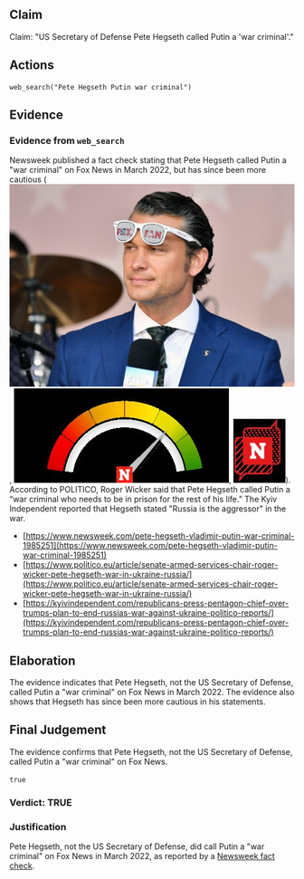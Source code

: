 ## Claim
Claim: "US Secretary of Defense Pete Hegseth called Putin a 'war criminal'."

## Actions
```
web_search("Pete Hegseth Putin war criminal")
```

## Evidence
### Evidence from `web_search`
Newsweek published a fact check stating that Pete Hegseth called Putin a "war criminal" on Fox News in March 2022, but has since been more cautious (![image 2703](media/2025-08-07_21-01-1754600508-148904.jpg), ![image 2704](media/2025-08-07_21-01-1754600512-767927.jpg), ![image 2705](media/2025-08-07_21-01-1754600513-522488.jpg)). According to POLITICO, Roger Wicker said that Pete Hegseth called Putin a “war criminal who needs to be in prison for the rest of his life.” The Kyiv Independent reported that Hegseth stated "Russia is the aggressor" in the war.

*   [https://www.newsweek.com/pete-hegseth-vladimir-putin-war-criminal-1985251](https://www.newsweek.com/pete-hegseth-vladimir-putin-war-criminal-1985251)
*   [https://www.politico.eu/article/senate-armed-services-chair-roger-wicker-pete-hegseth-war-in-ukraine-russia/](https://www.politico.eu/article/senate-armed-services-chair-roger-wicker-pete-hegseth-war-in-ukraine-russia/)
*   [https://kyivindependent.com/republicans-press-pentagon-chief-over-trumps-plan-to-end-russias-war-against-ukraine-politico-reports/](https://kyivindependent.com/republicans-press-pentagon-chief-over-trumps-plan-to-end-russias-war-against-ukraine-politico-reports/)


## Elaboration
The evidence indicates that Pete Hegseth, not the US Secretary of Defense, called Putin a "war criminal" on Fox News in March 2022. The evidence also shows that Hegseth has since been more cautious in his statements.


## Final Judgement
The evidence confirms that Pete Hegseth, not the US Secretary of Defense, called Putin a "war criminal" on Fox News.

`true`

### Verdict: TRUE

### Justification
Pete Hegseth, not the US Secretary of Defense, did call Putin a "war criminal" on Fox News in March 2022, as reported by a [Newsweek fact check](https://www.newsweek.com/pete-hegseth-vladimir-putin-war-criminal-1985251).
